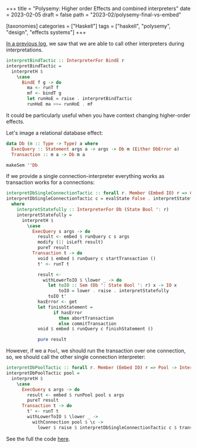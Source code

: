 +++
title = "Polysemy: Higher order Effects and combined interpreters"
date = 2023-02-05
draft = false
path = "2023-02/polysemy-final-vs-embed"

[taxonomies]
categories = ["Haskell"]
tags = ["haskell", "polysemy", "design", "effects systems"]
+++

[In a previous log](@/2023-01-25_polysemy-hoe-tactics-binding.md), we saw that we are able to call other interpreters during interpretations.

```haskell
interpretBindTactic :: InterpreterFor BindE r
interpretBindTactic =
  interpretH $
    \case
      BindE f g -> do
        ma <- runT f
        mf <- bindT g
        let runHoE = raise . interpretBindTactic
        runHoE ma >>= runHoE . mf
```

It could be particularly useful when you have context changing higher-order effects.

Let's image a relational database effect:

```haskell
data Db (m :: Type -> Type) a where
  ExecQuery :: Statement args a -> args -> Db m (Either DbError a)
  Transaction :: m a -> Db m a

makeSem ''Db
```

If we provide a single connection-interpreter everything works as transaction works for a connections:

```haskell
interpretDbSingleConnectionTactic :: forall r. Member (Embed IO) r => Connection -> InterpreterFor Db r
interpretDbSingleConnectionTactic c = evalState False . interpretStatefully . raiseUnder
  where
    interpretStatefully :: InterpreterFor Db (State Bool ': r)
    interpretStatefully =
      interpretH $
        \case
          ExecQuery s args -> do
            result <- embed $ runQuery c s args
            modify (|| isLeft result)
            pureT result
          Transaction t -> do
            void $ embed $ runQuery c startTransaction ()
            t' <- runT t

            result <-
              withLowerToIO $ \lower _ -> do
                let toIO :: Sem (Db ': State Bool ': r) x -> IO x
                    toIO = lower . raise . interpretStatefully
                toIO t'
            hasError <- get
            let finishStatement =
                  if hasError
                    then abortTransaction
                    else commitTransaction
            void $ embed $ runQuery c finishStatement ()

            pure result
```

However, if we a `Pool`, we should run the transaction over one connection, so, we should call the other single connection interpreter:

```haskell
interpretDbPoolTactic :: forall r. Member (Embed IO) r => Pool -> InterpreterFor Db r
interpretDbPoolTactic pool =
  interpretH $
    \case
      ExecQuery s args -> do
        result <- embed $ runPool pool s args
        pureT result
      Transaction t -> do
        t' <- runT t
        withLowerToIO $ \lower _ ->
          withConnection pool $ \c ->
            lower $ raise $ interpretDbSingleConnectionTactic c $ transaction t'
```

See the full the code [here](https://github.com/blackheaven/blackheaven.github.io/blob/master/content/code/polysemy/src/InterpretersCombination.hs).
